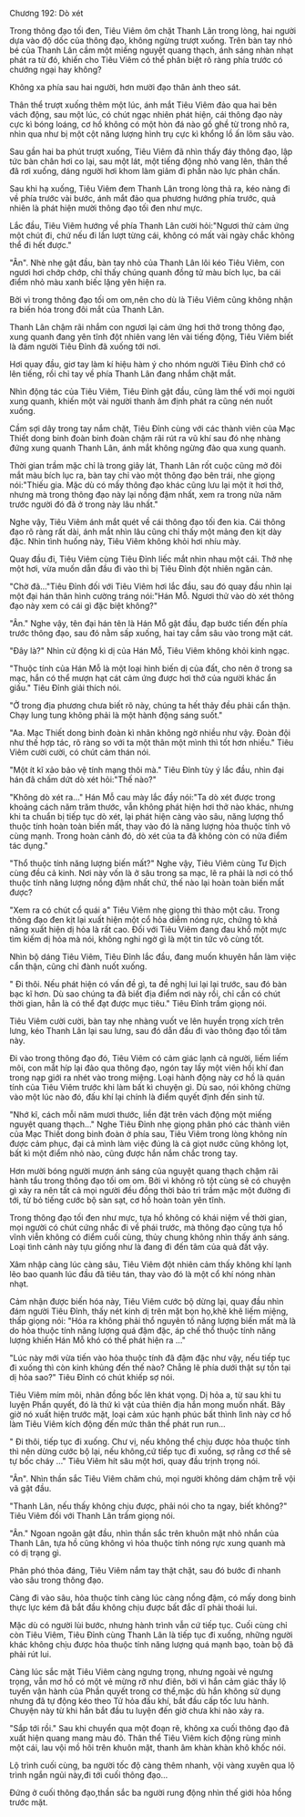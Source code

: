 




Chương 192: Dò xét


Trong thông đạo tối đen, Tiêu Viêm ôm chặt Thanh Lân trong lòng, hai người dựa vào độ dốc của thông đạo, không ngừng trượt xuống. Trên bàn tay nhỏ bé của Thanh Lân cầm một miếng nguyệt quang thạch, ánh sáng nhàn nhạt phát ra từ đó, khiến cho Tiêu Viêm có thể phân biệt rõ ràng phía trước có chướng ngại hay không?

Không xa phía sau hai người, hơn mười đạo thân ảnh theo sát.

Thân thể trượt xuống thêm một lúc, ánh mắt Tiêu Viêm đảo qua hai bên vách động, sau một lúc, có chút ngạc nhiên phát hiện, cái thông đạo này cực kì bóng loáng, cơ hồ không có một hòn đá nào gồ ghề từ trong nhô ra, nhìn qua như bị một cột năng lượng hình trụ cực kì khổng lồ ấn lõm sâu vào.

Sau gần hai ba phút trượt xuống, Tiêu Viêm đã nhìn thấy đáy thông đạo, lập tức bàn chân hơi co lại, sau một lát, một tiếng động nhỏ vang lên, thân thể đã rơi xuống, dáng người hơi khom làm giảm đi phần nào lực phản chấn.

Sau khi hạ xuống, Tiêu Viêm đem Thanh Lân trong lòng thả ra, kéo nàng đi về phía trước vài bước, ánh mắt đảo qua phương hướng phía trước, quả nhiên là phát hiện mười thông đạo tối đen như mực.

Lắc đầu, Tiêu Viêm hướng về phía Thanh Lân cười hỏi:"Ngươi thử cảm ứng một chút đi, chứ nếu đi lần lượt từng cái, không có mất vài ngày chắc không thể đi hết được."

"Ân". Nhè nhẹ gật đầu, bàn tay nhỏ của Thanh Lân lôi kéo Tiêu Viêm, con ngươi hơi chớp chớp, chỉ thấy chúng quanh đồng tử màu bích lục, ba cái điểm nhỏ màu xanh biếc lặng yên hiện ra.

Bởi vì trong thông đạo tối om om,nên cho dù là Tiêu Viêm cũng không nhận ra biến hóa trong đôi mắt của Thanh Lân.

Thanh Lân chậm rãi nhắm con ngươi lại cảm ứng hơi thở trong thông đạo, xung quanh đang yên tĩnh đột nhiên vang lên vài tiếng động, Tiêu Viêm biết là đám người Tiêu Đỉnh đã xuống tới nơi.

Hơi quay đầu, giơ tay làm kí hiệu hàm ý cho nhóm người Tiêu Đỉnh chớ có lên tiếng, rồi chỉ tay về phía Thanh Lân đang nhắm chặt mắt.

Nhìn động tác của Tiêu Viêm, Tiêu Đỉnh gật đầu, cũng làm thế với mọi người xung quanh, khiến một vài người thanh âm định phát ra cũng nén nuốt xuống.

Cầm sợi dây trong tay nắm chặt, Tiêu Đỉnh cùng với các thành viên của Mạc Thiết dong binh đoàn binh đoàn chậm rãi rút ra vũ khí sau đó nhẹ nhàng đứng xung quanh Thanh Lân, ánh mắt không ngừng đảo qua xung quanh.

Thời gian trầm mặc chỉ là trong giây lát, Thanh Lân rốt cuộc cũng mở đôi mắt màu bích lục ra, bàn tay chỉ vào một thông đạo bên trái, nhe giọng nói:"Thiếu gia. Mặc dù có mấy thông đạo khác cũng lưu lại một ít hơi thở, nhưng mà trong thông đạo này lại nồng đậm nhất, xem ra trong nửa năm trước người đó đã ở trong này lâu nhất."

Nghe vậy, Tiêu Viêm ánh mắt quét về cái thông đạo tối đen kia. Cái thông đạo rõ ràng rất dài, ánh mắt nhìn lâu cũng chỉ thấy một mảng đen kịt dày đặc. Nhìn tình huống này, Tiêu Viêm không khỏi hơi nhíu mày.

Quay đầu đi, Tiêu Viêm cùng Tiêu Đỉnh liếc mắt nhìn nhau một cái. Thở nhẹ một hơi, vừa muốn dẫn đầu đi vào thì bị Tiêu Đỉnh đột nhiên ngăn cản.

"Chờ đã…"Tiêu Đỉnh đối với Tiêu Viêm hơi lắc đầu, sau đó quay đầu nhìn lại một đại hán thân hình cường tráng nói:"Hán Mỗ. Ngươi thử vào dò xét thông đạo này xem có cái gì đặc biệt không?"

"Ân." Nghe vậy, tên đại hán tên là Hán Mỗ gật đầu, đạp bước tiến đến phía trước thông đạo, sau đó nằm sấp xuống, hai tay cắm sâu vào trong mặt cát.

"Đây là?" Nhìn cử động kì dị của Hán Mỗ, Tiêu Viêm không khỏi kinh ngạc.

"Thuộc tính của Hán Mỗ là một loại hình biến dị của đất, cho nên ở trong sa mạc, hắn có thể mượn hạt cát cảm ứng được hơi thở của người khác ẩn giấu." Tiêu Đỉnh giải thích nói.

"Ở trong địa phương chưa biết rõ này, chúng ta hết thảy đều phải cẩn thận. Chạy lung tung không phải là một hành động sáng suốt."

"Aa. Mạc Thiết dong binh đoàn kì nhân không ngờ nhiều như vậy. Đoàn đội như thế hợp tác, rõ ràng so với ta một thân một mình thì tốt hơn nhiều." Tiêu Viêm cười cười, có chút cảm thán nói.

"Một ít kĩ xảo bảo vệ tính mạng thôi mà." Tiêu Đỉnh tùy ý lắc đầu, nhìn đại hán đã chấm dứt dò xét hỏi:"Thế nào?"

"Không dò xét ra…" Hán Mỗ cau mày lắc đầy nói:"Ta dò xét được trong khoảng cách năm trăm thước, vẫn không phát hiện hơi thở nào khác, nhưng khi ta chuẩn bị tiếp tục dò xét, lại phát hiện càng vào sâu, năng lượng thổ thuộc tính hoàn toàn biến mất, thay vào đó là năng lượng hỏa thuộc tính vô cùng mạnh. Trong hoàn cảnh đó, dò xét của ta đã không còn có nửa điểm tác dụng."

"Thổ thuộc tính năng lượng biến mất?" Nghe vậy, Tiêu Viêm cùng Tư Địch cùng đều cả kinh. Nơi này vốn là ở sâu trong sa mạc, lẽ ra phải là nơi có thổ thuộc tính năng lượng nồng đậm nhất chứ, thế nào lại hoàn toàn biến mất được?

"Xem ra có chút cổ quái a" Tiêu Viêm nhẹ giọng thì thào một câu. Trong thông đạo đen kịt lại xuất hiện một cổ hỏa diễm nóng rực, chứng tỏ khả năng xuất hiện dị hỏa là rất cao. Đối với Tiêu Viêm đang đau khổ một mực tìm kiếm dị hỏa mà nói, không nghi ngờ gì là một tin tức vô cùng tốt.

Nhìn bộ dáng Tiêu Viêm, Tiêu Đỉnh lắc đầu, đang muốn khuyên hắn làm việc cẩn thận, cũng chỉ đành nuốt xuống.

" Đi thôi. Nếu phát hiện có vấn đề gì, ta đề nghị lui lại lại trước, sau đó bàn bạc kĩ hơn. Dù sao chúng ta đã biết địa điểm nơi này rồi, chỉ cần có chút thời gian, hẳn là có thể đạt được mục tiêu." Tiêu Đỉnh trầm giọng nói.

Tiêu Viêm cười cười, bàn tay nhẹ nhàng vuốt ve lên huyền trọng xích trên lưng, kéo Thanh Lân lại sau lưng, sau đó dẫn đầu đi vào thông đạo tối tăm này.

Đi vào trong thông đạo đó, Tiêu Viêm có cảm giác lạnh cả người, liếm liếm môi, con mắt híp lại đảo qua thông đạo, ngón tay lấy một viên hồi khí đan trong nạp giới ra nhét vào trong miệng. Loại hành động này cơ hồ là quán tính của Tiêu Viêm trước khi làm bất kì chuyện gì. Dù sao, nói không chừng vào một lúc nào đó, đấu khí lại chính là điểm quyết định đến sinh tử.

"Nhớ kĩ, cách mỗi năm mươi thước, liền đặt trên vách động một miếng nguyệt quang thạch…" Nghe Tiêu Đỉnh nhẹ giọng phân phó các thành viên của Mạc Thiết dong binh đoàn ở phía sau, Tiêu Viêm trong lòng không nín được cảm phục, đại cả mình làm việc đúng là cả giọt nước cũng không lọt, bất kì một điểm nhỏ nào, cũng được hắn nắm chắc trong tay.

Hơn mười bóng người mượn ánh sáng của nguyệt quang thạch chậm rãi hành tẩu trong thông đạo tối om om. Bởi vì không rõ tột cùng sẽ có chuyện gì xảy ra nên tất cả mọi người đều đồng thời bảo trì trầm mặc một đường đi tới, từ bỏ tiếng cước bộ sàn sạt, cơ hồ hoàn toàn yên tĩnh.

Trong thông đạo tối đen như mực, tựa hồ không có khái niệm về thời gian, mọi người có chút cứng nhắc đi về phái trước, mà thông đạo cũng tựa hồ vĩnh viễn không có điểm cuối cùng, thủy chung không nhìn thấy ánh sáng. Loại tình cảnh này tựu giống như là đang đi đến tâm của quả đất vậy.

Xâm nhập càng lúc càng sâu, Tiêu Viêm đột nhiên cảm thấy không khí lạnh lẽo bao quanh lúc đầu đã tiêu tán, thay vào đó là một cổ khí nóng nhàn nhạt.

Cảm nhận được biến hóa này, Tiêu Viêm cước bộ dừng lại, quay đầu nhìn đám người Tiêu Đỉnh, thấy nét kinh dị trên mặt bọn họ,khẽ khẽ liếm miệng, thấp giọng nói: "Hóa ra không phải thổ nguyên tố năng lượng biến mất mà là do hỏa thuộc tính năng lượng quá đậm đặc, áp chế thổ thuộc tính năng lượng khiến Hán Mỗ khó có thể phát hiện ra …"

"Lúc này mới vừa tiến vào hỏa thuộc tính đã đậm đặc như vậy, nếu tiếp tục đi xuống thì còn kinh khủng đến thế nào? Chẳng lẽ phía dưới thật sự tồn tại dị hỏa sao?" Tiêu Đỉnh có chút khiếp sợ nói.

Tiêu Viêm mím môi, nhãn đồng bốc lên khát vọng. Dị hỏa a, từ sau khi tu luyện Phần quyết, đó là thứ kì vật của thiên địa hắn mong muốn nhất. Bây giờ nó xuất hiện trước mặt, loại cảm xúc hạnh phúc bất thình lình này cơ hồ làm Tiêu Viêm kích động đến mức thân thể phát run run…

" Đi thôi, tiếp tục đi xuống. Chư vị, nếu không thể chịu được hỏa thuộc tính thì nên dừng cước bộ lại, nếu không,cứ tiếp tục đi xuống, sợ rằng cơ thể sẽ tự bốc cháy …" Tiêu Viêm hít sâu một hơi, quay đầu trịnh trọng nói.

"Ân". Nhìn thần sắc Tiêu Viêm chăm chú, mọi người không dám chậm trễ vội vã gật đầu.

"Thanh Lân, nếu thấy không chịu được, phải nói cho ta ngay, biết không?" Tiêu Viêm đối với Thanh Lân trầm giọng nói.

"Ân." Ngoan ngoãn gật đầu, nhìn thần sắc trên khuôn mặt nhỏ nhắn của Thanh Lân, tựa hồ cũng không vì hỏa thuộc tính nóng rực xung quanh mà có dị trạng gì.

Phân phó thỏa đáng, Tiêu Viêm nắm tay thật chặt, sau đó bước đi nhanh vào sâu trong thông đạo.

Càng đi vào sâu, hỏa thuộc tính càng lúc càng nồng đậm, có mấy dong binh thực lực kém đã bắt đầu không chịu được bất đắc dĩ phải thoái lui.

Mặc dù có người lùi bước, nhưng hành trình vẫn cứ tiếp tục. Cuối cùng chỉ còn Tiêu Viêm, Tiêu Đỉnh cùng Thanh Lân là tiếp tục đi xuống, những người khác không chịu được hỏa thuộc tính năng lượng quá mạnh bạo, toàn bộ đã phải rút lui.

Càng lúc sắc mặt Tiêu Viêm càng ngưng trọng, nhưng ngoài vẻ ngưng trọng, vẫn mơ hồ có một vẻ mừng rỡ như điên, bởi vì hắn cảm giác thấy lộ tuyến vận hành của Phần quyết trong cơ thể,mặc dù hắn không sử dụng nhưng đã tự động kéo theo Tử hỏa đấu khí, bắt đầu cấp tốc lưu hành. Chuyện này từ khi hắn bắt đầu tu luyện đến giờ chưa khi nào xảy ra.

"Sắp tới rồi." Sau khi chuyển qua một đoạn rẽ, không xa cuối thông đạo đã xuất hiện quang mang màu đỏ. Thân thể Tiêu Viêm kích động rùng mình một cái, lau vội mồ hôi trên khuôn mặt, thanh âm khàn khàn khô khốc nói.

Lộ trình cuối cùng, ba người tốc độ càng thêm nhanh, vội vàng xuyên qua lộ trình ngắn ngủi này,đi tới cuối thông đạo…

Đứng ở cuối thông đạo,thần sắc ba người rung động nhìn thế giới hỏa hồng trước mặt.




